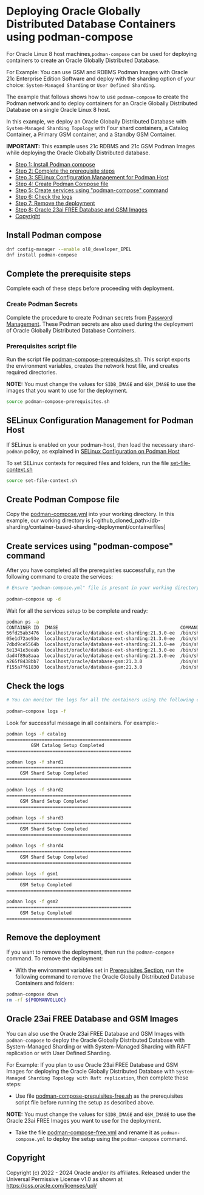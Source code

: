 # Deploying Oracle Globally Distributed Database Containers using podman-compose
For Oracle Linux 8 host machines,`podman-compose` can be used for deploying containers to create an Oracle Globally Distributed Database. 

For Example: You can use GSM and RDBMS Podman Images with Oracle 21c Enterprise Edition Software and deploy with the sharding option of your choice: `System-Managed Sharding` or `User Defined Sharding`.

The example that follows shows how to use `podman-compose` to create the Podman network and to deploy containers for an Oracle Globally Distributed Database on a single Oracle Linux 8 host.

In this example, we deploy an Oracle Globally Distributed Database with `System-Managed Sharding Topology` with Four shard containers, a Catalog Container, a Primary GSM container, and a Standby GSM Container.

**IMPORTANT:** This example uses 21c RDBMS and 21c GSM Podman Images while deploying the Oracle Globally Distributed database. 

- [Step 1: Install Podman compose](#install-podman-compose)
- [Step 2: Complete the prerequisite steps](#complete-the-prerequisite-steps)
- [Step 3: SELinux Configuration Management for Podman Host](#selinux-configuration-management-for-podman-host)
- [Step 4: Create Podman Compose file](#create-podman-compose-file)
- [Step 5: Create services using "podman-compose" command](#create-services-using-podman-compose-command)
- [Step 6: Check the logs](#check-the-logs)
- [Step 7: Remove the deployment](#remove-the-deployment)
- [Step 8: Oracle 23ai FREE Database and GSM Images](#oracle-23ai-free-database-and-gsm-images)
- [Copyright](#copyright)


## Install Podman compose
```bash
dnf config-manager --enable ol8_developer_EPEL
dnf install podman-compose
```

## Complete the prerequisite steps
Complete each of these steps before proceeding with deployment. 

### Create Podman Secrets

Complete the procedure to create Podman secrets from [Password Management](../../container-files/podman-container-files/README.md#password-management). These Podman secrets are also used during the deployment of Oracle Globally Distributed Database Containers.

### Prerequisites script file
Run the script file [podman-compose-prerequisites.sh](./podman-compose-prerequisites.sh). This script exports the environment variables, creates the network host file, and creates required directories.

**NOTE:** You must change the values for `SIDB_IMAGE` and `GSM_IMAGE` to use the images that you want to use for the deployment.

```bash
source podman-compose-prerequisites.sh
```

## SELinux Configuration Management for Podman Host
If SELinux is enabled on your podman-host, then load the necessary `shard-podman` policy, as explained in [SELinux Configuration on Podman Host](../container-files/podman-container-files/README.md#selinux-configuration-on-podman-host)

To set SELinux contexts for required files and folders, run the file [set-file-context.sh](./set-file-context.sh)
```bash
source set-file-context.sh
```

## Create Podman Compose file

Copy the [podman-compose.yml](podman-compose.yml) into your working directory. In this example, our working directory is [<github_cloned_path>/db-sharding/container-based-sharding-deployment/containerfiles]

## Create services using "podman-compose" command
After you have completed all the prerequisties successfully, run the following command to create the services: 
```bash
# Ensure "podman-compose.yml" file is present in your working directory and then run the following command:
 
podman-compose up -d
```

Wait for all the services setup to be complete and ready:
```bash
podman ps -a
CONTAINER ID  IMAGE                                             COMMAND               CREATED        STATUS        PORTS       NAMES
56fd25ab3476  localhost/oracle/database-ext-sharding:21.3.0-ee  /bin/sh -c exec $...  7 minutes ago  Up 7 minutes              catalog
05e1d72ae93e  localhost/oracle/database-ext-sharding:21.3.0-ee  /bin/sh -c exec $...  7 minutes ago  Up 7 minutes              shard1
7dbd9ce5564b  localhost/oracle/database-ext-sharding:21.3.0-ee  /bin/sh -c exec $...  7 minutes ago  Up 7 minutes              shard2
5e1341e3eeab  localhost/oracle/database-ext-sharding:21.3.0-ee  /bin/sh -c exec $...  7 minutes ago  Up 7 minutes              shard3
dad4f89a8aaa  localhost/oracle/database-ext-sharding:21.3.0-ee  /bin/sh -c exec $...  7 minutes ago  Up 7 minutes              shard4
a265f8438bb7  localhost/oracle/database-gsm:21.3.0              /bin/sh -c exec $...  7 minutes ago  Up 7 minutes              gsm1
f155a7f61830  localhost/oracle/database-gsm:21.3.0              /bin/sh -c exec $...  7 minutes ago  Up 7 minutes              gsm2
```

## Check the logs
```bash
# You can monitor the logs for all the containers using the following command:
 
podman-compose logs -f
```
Look for successful message in all containers. For example:-
```bash
podman logs -f catalog
==============================================
         GSM Catalog Setup Completed
==============================================

podman logs -f shard1
==============================================
     GSM Shard Setup Completed                
==============================================

podman logs -f shard2
==============================================
     GSM Shard Setup Completed                
==============================================

podman logs -f shard3
==============================================
     GSM Shard Setup Completed                
==============================================

podman logs -f shard4
==============================================
     GSM Shard Setup Completed                
==============================================

podman logs -f gsm1
==============================================
     GSM Setup Completed                      
==============================================

podman logs -f gsm2
==============================================
     GSM Setup Completed
==============================================
```

## Remove the deployment

If you want to remove the deployment, then run the `podman-compose` command. To remove the deployment:

- With the environment variables set in [Prerequisites Section](#complete-the-prerequisite-steps), run the following command to remove the Oracle Globally Distributed Database Containers and folders:

```bash
podman-compose down
rm -rf ${PODMANVOLLOC}
```

## Oracle 23ai FREE Database and GSM Images

You can also use the Oracle 23ai FREE Database and GSM Images with `podman-compose` to deploy the Oracle Globally Distributed Database with System-Managed Sharding or with System-Managed Sharding with RAFT replication or with User Defined Sharding.

For Example: If you plan to use Oracle 23ai FREE Database and GSM Images for deploying the Oracle Globally Distributed Database with `System-Managed Sharding Topology with Raft replication`, then complete these steps:

- Use file [podman-compose-prequisites-free.sh](./podman-compose-prequisites-free.sh) as the prerequisites script file before running the setup as described above.

**NOTE:** You must change the values for `SIDB_IMAGE` and `GSM_IMAGE` to use the Oracle 23ai FREE Images you want to use for the deployment.

- Take the file [podman-compose-free.yml](./podman-compose-free.yml) and rename it as `podman-compose.yml` to deploy the setup using the `podman-compose` command.

## Copyright

Copyright (c) 2022 - 2024 Oracle and/or its affiliates.
Released under the Universal Permissive License v1.0 as shown at https://oss.oracle.com/licenses/upl/